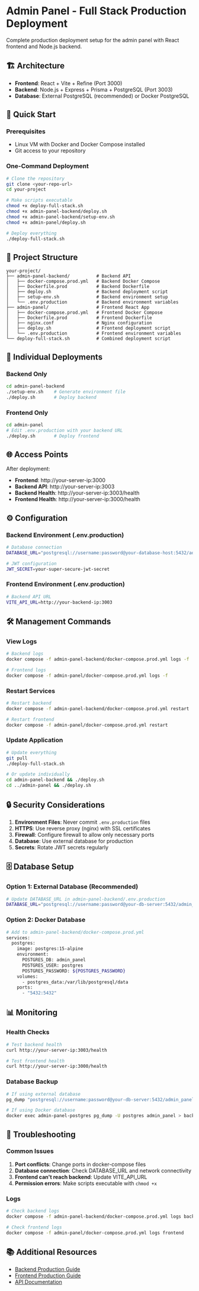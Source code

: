 # Admin Panel - Full Stack Production Deployment

Complete production deployment setup for the admin panel with React frontend and Node.js backend.

## 🏗️ Architecture

- **Frontend**: React + Vite + Refine (Port 3000)
- **Backend**: Node.js + Express + Prisma + PostgreSQL (Port 3003)
- **Database**: External PostgreSQL (recommended) or Docker PostgreSQL

## 🚀 Quick Start

### Prerequisites

- Linux VM with Docker and Docker Compose installed
- Git access to your repository

### One-Command Deployment

```bash
# Clone the repository
git clone <your-repo-url>
cd your-project

# Make scripts executable
chmod +x deploy-full-stack.sh
chmod +x admin-panel-backend/deploy.sh
chmod +x admin-panel-backend/setup-env.sh
chmod +x admin-panel/deploy.sh

# Deploy everything
./deploy-full-stack.sh
```

## 📁 Project Structure

```
your-project/
├── admin-panel-backend/          # Backend API
│   ├── docker-compose.prod.yml   # Backend Docker Compose
│   ├── Dockerfile.prod           # Backend Dockerfile
│   ├── deploy.sh                 # Backend deployment script
│   ├── setup-env.sh              # Backend environment setup
│   └── .env.production           # Backend environment variables
├── admin-panel/                  # Frontend React App
│   ├── docker-compose.prod.yml   # Frontend Docker Compose
│   ├── Dockerfile.prod           # Frontend Dockerfile
│   ├── nginx.conf                # Nginx configuration
│   ├── deploy.sh                 # Frontend deployment script
│   └── .env.production           # Frontend environment variables
└── deploy-full-stack.sh          # Combined deployment script
```

## 🔧 Individual Deployments

### Backend Only

```bash
cd admin-panel-backend
./setup-env.sh    # Generate environment file
./deploy.sh       # Deploy backend
```

### Frontend Only

```bash
cd admin-panel
# Edit .env.production with your backend URL
./deploy.sh       # Deploy frontend
```

## 🌐 Access Points

After deployment:

- **Frontend**: http://your-server-ip:3000
- **Backend API**: http://your-server-ip:3003
- **Backend Health**: http://your-server-ip:3003/health
- **Frontend Health**: http://your-server-ip:3000/health

## ⚙️ Configuration

### Backend Environment (.env.production)

```bash
# Database connection
DATABASE_URL="postgresql://username:password@your-database-host:5432/admin_panel"

# JWT configuration
JWT_SECRET=your-super-secure-jwt-secret
```

### Frontend Environment (.env.production)

```bash
# Backend API URL
VITE_API_URL=http://your-backend-ip:3003
```

## 🛠️ Management Commands

### View Logs

```bash
# Backend logs
docker compose -f admin-panel-backend/docker-compose.prod.yml logs -f

# Frontend logs
docker compose -f admin-panel/docker-compose.prod.yml logs -f
```

### Restart Services

```bash
# Restart backend
docker compose -f admin-panel-backend/docker-compose.prod.yml restart

# Restart frontend
docker compose -f admin-panel/docker-compose.prod.yml restart
```

### Update Application

```bash
# Update everything
git pull
./deploy-full-stack.sh

# Or update individually
cd admin-panel-backend && ./deploy.sh
cd ../admin-panel && ./deploy.sh
```

## 🔒 Security Considerations

1. **Environment Files**: Never commit `.env.production` files
2. **HTTPS**: Use reverse proxy (nginx) with SSL certificates
3. **Firewall**: Configure firewall to allow only necessary ports
4. **Database**: Use external database for production
5. **Secrets**: Rotate JWT secrets regularly

## 🗄️ Database Setup

### Option 1: External Database (Recommended)

```bash
# Update DATABASE_URL in admin-panel-backend/.env.production
DATABASE_URL="postgresql://username:password@your-db-server:5432/admin_panel"
```

### Option 2: Docker Database

```bash
# Add to admin-panel-backend/docker-compose.prod.yml
services:
  postgres:
    image: postgres:15-alpine
    environment:
      POSTGRES_DB: admin_panel
      POSTGRES_USER: postgres
      POSTGRES_PASSWORD: ${POSTGRES_PASSWORD}
    volumes:
      - postgres_data:/var/lib/postgresql/data
    ports:
      - "5432:5432"
```

## 📊 Monitoring

### Health Checks

```bash
# Test backend health
curl http://your-server-ip:3003/health

# Test frontend health
curl http://your-server-ip:3000/health
```

### Database Backup

```bash
# If using external database
pg_dump "postgresql://username:password@your-db-server:5432/admin_panel" > backup.sql

# If using Docker database
docker exec admin-panel-postgres pg_dump -U postgres admin_panel > backup.sql
```

## 🚨 Troubleshooting

### Common Issues

1. **Port conflicts**: Change ports in docker-compose files
2. **Database connection**: Check DATABASE_URL and network connectivity
3. **Frontend can't reach backend**: Update VITE_API_URL
4. **Permission errors**: Make scripts executable with `chmod +x`

### Logs

```bash
# Check backend logs
docker compose -f admin-panel-backend/docker-compose.prod.yml logs backend

# Check frontend logs
docker compose -f admin-panel/docker-compose.prod.yml logs frontend
```

## 📚 Additional Resources

- [Backend Production Guide](admin-panel-backend/PRODUCTION.md)
- [Frontend Production Guide](admin-panel/PRODUCTION.md)
- [API Documentation](admin-panel-backend/API_DOCUMENTATION.md)
